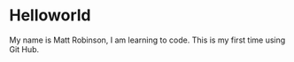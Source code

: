 # Helloworld

My name is Matt Robinson, I am learning to code. This is my first time using Git Hub.
